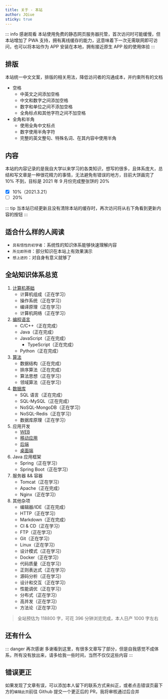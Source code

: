 ```yaml
---
title: 关于 - 本站
author: JQiue
sticky: true
---
```


::: info 感谢观看
本站使用免费的静态网页服务器托管，首次访问时可能缓慢，但本站增加了 PWA 支持，拥有离线缓存的能力，这意味着下一次无需联网即可访问，也可以将本站作为 APP 安装在本地，拥有接近原生 APP 般的使用体验
:::

## 排版

本站统一中文文案，排版的相关用法，降低访问者的沟通成本，并约束所有的文档

+ 空格
  + 中英文之间添加空格
  + 中文和数字之间添加空格
  + 数字和单位之间不添加空格
  + 全角标点和其他字符之间不加空格
+ 全角和半角
  + 使用全角中文标点
  + 数字使用半角字符
  + 完整的英文整句、特殊名词、在其内容中使用半角

## 内容

本站的内容记录的是我自大学以来学习的各类知识，想写的很多，且体系庞大，总结和写文章是一种很花精力的事情，无法避免有错误的地方，目前大饼画完了 10% 不到，目标是 2021 年 9 月份完成整张饼的 20%

+ [x] 10%（2021.3.21）
+ [ ] 20%

::: tip
当本站已经更新且没有清除本站的缓存时，再次访问将从右下角看到更新内容的按钮
:::

## 适合什么样的人阅读

+ `具有悟性的初学者`：系统性的知识体系能够快速理解内容
+ `所见即所得`：部分知识在本站上有效果演示
+ `想上进的`：对自身有意义就够了

## 全站知识体系总览

1. [计算机基础](/computer-basic/)
    + 计算机组成（正在学习）
    + 操作系统（正在学习）
    + 编译原理（正在学习）
    + 计算机网络（正在学习）
2. [编程语言](/language/)
    + C/C++（正在完成）
    + Java（正在完成）
    + JavaScript（正在完成）
      + TypeScript（正在完成）
    + Python（正在完成）
3. [算法](/ds-algorithm/)
    + 数据结构（正在完成）
    + 排序算法（正在完成）
    + 算法思想（正在学习）
    + 领域算法（正在学习）
4. [数据库](/database/)
    + SQL 语言（正在完成）
    + SQL-MySQL（正在完成）
    + NoSQL-MongoDB（正在学习）
    + NoSQL-Redis（正在学习）
    + 数据库原理（正在学习）
5. 应用开发
    + [WEB](/application/web/)
    + [移动应用](/application/mobile/)
    + [后端](/application/backend/)
    + [桌面端](/application/desktop/)
6. Java 应用框架
    + Spring（正在学习）
    + Spring Boot（正在学习）
7. 服务器 && 容器
    + Tomcat（正在学习）
    + Apache（正在完成）
    + Nginx（正在学习）
8. 其他杂项
    + 编辑器/IDE（正在完成）
    + HTTP（正在学习）
    + Markdown（正在完成）
    + CI & CD（正在学习）
    + FTP（正在学习）
    + Git（正在学习）
    + Linux（正在学习）
    + 设计模式（正在学习）
    + Docker（正在学习）
    + 代码质量（正在学习）
    + 正则表达式（正在学习）
    + 源码分析（正在学习）
    + 设计和交互（正在学习）
    + 性能调优（正在学习）
    + 分布式（正在学习）
    + 高并发（正在学习）
    + 方法论（正在学习）

> 全站预估为 118800 字，可花 396 分钟浏览完成，本人日产 1000 字左右

## 还有什么

::: danger 再次感谢
多谢看到这里，有很多文章写了部分，但是自我感觉不成体系，所有没有放出来，请多给我一些时间，当然不仅仅这些内容
:::

## 错误更正

如果发现了文章有误，可以添加本人留下的联系方式来纠正，或者点击错误页最下方的`编辑此页`前往 Github 提交一个更正后的 PR，我将审核通过后合并
